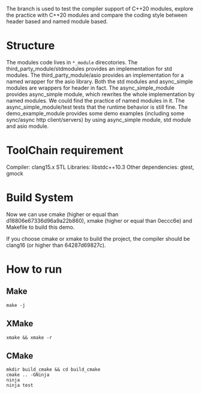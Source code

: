 The branch is used to test the compiler support of C++20 modules, explore the
practice with C++20 modules and compare the coding style between header based
and named module based.

# Structure

The modules code lives in `*_module` direcotories. The third_party_module/stdmodules
provides an implementation for std modules. The third_party_module/asio provides an
implementation for a named wrapper for the asio library. Both the std modules and async_simple
modules are wrappers for header in fact. The async_simple_module provides
async_simple module, which rewrites the whole implementation by named modules. We could
find the practice of named modules in it. The async_simple_module/test tests that the runtime
behavior is still fine. The demo_example_module provides some demo examples 
(including some sync/async http client/servers) by using async_simple module, std module and
asio module.

# ToolChain requirement

Compiler: clang15.x
STL Libraries: libstdc++10.3
Other dependencies: gtest, gmock

# Build System

Now we can use cmake (higher or equal than d18806e67336d96a9a22b860), xmake (higher or equal than 0eccc6e) and Makefile to build this demo.

If you choose cmake or xmake to build the project, the compiler should be clang16 (or higher than 64287d69827c).

# How to run

## Make
```
make -j
```

## XMake

```
xmake && xmake -r
```

## CMake

```
mkdir build_cmake && cd build_cmake
cmake .. -GNinja
ninja
ninja test
```
